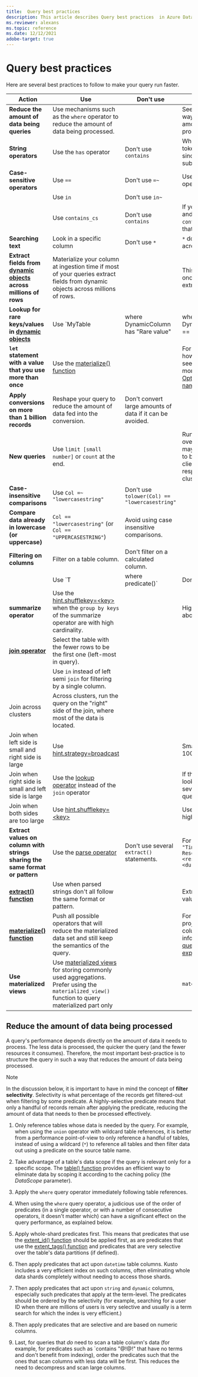 ```yaml
---
title:  Query best practices 
description: This article describes Query best practices  in Azure Data Explorer.
ms.reviewer: alexans
ms.topic: reference
ms.date: 12/12/2021
adobe-target: true
---
```

# Query best practices

Here are several best practices to follow to make your query run faster.

| Action | Use | Don't use | Notes |
|--|--|--|--|
| **Reduce the amount of data being queries** | Use mechanisms such as the `where` operator to reduce the amount of data being processed. |  | See below for efficient ways to reduce the amount of data being processed. |
| **String operators** | Use the `has` operator | Don't use `contains` | When looking for full tokens, `has` works better, since it doesn't look for substrings. |
| **Case-sensitive operators** | Use `==` | Don't use  `=~` | Use case-sensitive operators when possible. |
|  | Use `in` | Don't use `in~` |
|  | Use `contains_cs` | Don't use `contains` | If you can use `has`/`has_cs` and not use `contains`/`contains_cs`, that's even better. |
| **Searching text** | Look in a specific column | Don't use  `*` | `*` does a full text search across all columns. |
| **Extract fields from [dynamic objects](./scalar-data-types/dynamic.md) across millions of rows** | Materialize your column at ingestion time if most of your queries extract fields from dynamic objects across millions of rows. |  | This way, you'll only pay once for column extraction. |
| **Lookup for rare keys/values in [dynamic objects](./scalar-data-types/dynamic.md)** | Use `MyTable | where DynamicColumn has "Rare value" | where DynamicColumn.SomeKey == "Rare value"` | Don't use `MyTable | where DynamicColumn.SomeKey == "Rare value"` | This way, you filter out most records, and do JSON parsing only of the rest. |
| **`let` statement with a value that you use more than once** | Use the [materialize() function](./materializefunction.md) |  | For more information on how to use `materialize()`, see [materialize()](materializefunction.md). For more information, see [Optimize queries that use named expressions](../../named-expressions.md).|
| **Apply conversions on more than 1 billion records** | Reshape your query to reduce the amount of data fed into the conversion. | Don't convert large amounts of data if it can be avoided. |  |
| **New queries** | Use `limit [small number]` or `count` at the end. |  | Running unbound queries over unknown data sets may yield GBs of results to be returned to the client, resulting in a slow response and a busy cluster. |
| **Case-insensitive comparisons** | Use `Col =~ "lowercasestring"` | Don't use `tolower(Col) == "lowercasestring"` |
| **Compare data already in lowercase (or uppercase)** | `Col == "lowercasestring"` (or `Col == "UPPERCASESTRING"`) | Avoid using case insensitive comparisons. |  |
| **Filtering on columns** | Filter on a table column. | Don't filter on a calculated column. |  |
|  | Use `T | where predicate(<expression>)` | Don't use `T | extend _value = <expression> | where predicate(_value)` |  |
| **summarize operator** | Use the [hint.shufflekey=\<key>](./shufflequery.md) when the `group by keys` of the summarize operator are with high cardinality. |  | High cardinality is ideally above 1 million. |
| **[join operator](./joinoperator.md)** | Select the table with the fewer rows to be the first one (left-most in query). |  |
|  | Use `in` instead of left semi `join` for filtering by a single column. |  |
| Join across clusters | Across clusters, run the query on the "right" side of the join, where most of the data is located. |  |
| Join when left side is small and right side is large | Use [hint.strategy=broadcast](./broadcastjoin.md) |  | Small refers to up to 100,000 records. |
| Join when right side is small and left side is large | Use the [lookup operator](./lookupoperator.md) instead of the `join` operator | | If the right side of the lookup is larger than several tens of MBs, the query will fail. |
| Join when both sides are too large | Use [hint.shufflekey=\<key>](./shufflequery.md) |  | Use when the join key has high cardinality. |
| **Extract values on column with strings sharing the same format or pattern** | Use the [parse operator](./parseoperator.md) | Don't use several `extract()` statements. | For example, values like `"Time = <time>, ResourceId = <resourceId>, Duration = <duration>, ...."` |
| **[extract() function](./extractfunction.md)** | Use when parsed strings don't all follow the same format or pattern. |  | Extract the required values by using a REGEX. |
| **[materialize() function](./materializefunction.md)** | Push all possible operators that will reduce the materialized data set and still keep the semantics of the query. |  | For example, filters, or project only required columns. For more information, see [Optimize queries that use named expressions](../../named-expressions.md). |
| **Use materialized views** | Use [materialized views](../management/materialized-views/materialized-view-overview.md) for storing commonly used aggregations. Prefer using the `materialized_view()` function to query materialized part only |  | `materialized_view('MV')` |

## Reduce the amount of data being processed

A query's performance depends directly on the amount of data it needs to process.
The less data is processed, the quicker the query (and the fewer resources it consumes).
Therefore, the most important best-practice is to structure the query in such a way that
reduces the amount of data being processed.

> [!NOTE]
> In the discussion below, it is important to have in mind the concept of **filter selectivity**.
> Selectivity is what percentage of the records get filtered-out when filtering by some predicate.
> A highly-selective predicate means that only a handful of records remain after applying
> the predicate, reducing the amount of data that needs to then be processed effectively.

1. Only reference tables whose data is needed by the query. For example, when using the
   `union` operator with wildcard table references, it is better from a performance point-of-view
   to only reference a handful of tables, instead of using a wildcard (`*`) to reference all tables
   and then filter data out using a predicate on the source table name.

1. Take advantage of a table's data scope if the query is relevant only for a specific scope.
   The [table() function](tablefunction.md) provides an efficient way to eliminate data
   by scoping it according to the caching policy (the *DataScope* parameter).

1. Apply the `where` query operator immediately following table references.

1. When using the `where` query operator, a judicious use of the order of predicates
   (in a single operator, or with a number of consecutive operators, it doesn't matter which)
   can have a significant effect on the query performance, as explained below.

1. Apply whole-shard predicates first. This means that predicates that use the [extent_id() function](extentidfunction.md)
   should be applied first, as are predicates that use the [extent_tags() function](extenttagsfunction.md)
   and predicates that are very selective over the table's data partitions (if defined).

1. Then apply predicates that act upon `datetime` table columns. Kusto includes a very efficient index on such columns,
   often eliminating whole data shards completely without needing to access those shards.

1. Then apply predicates that act upon `string` and `dynamic` columns, especially such predicates
   that apply at the term-level. The predicates should be ordered by the selectivity (for example,
   searching for a user ID when there are millions of users is very selective and usually is a term search
   for which the index is very efficient.)

1. Then apply predicates that are selective and are based on numeric columns.

1. Last, for queries that _do_ need to scan a table column's data (for example, for predicates such as
   `contains "@!@!" that have no terms and don't benefit from indexing), order the predicates such that the ones
   that scan columns with less data will be first. This reduces the need to decompress and scan large columns.

